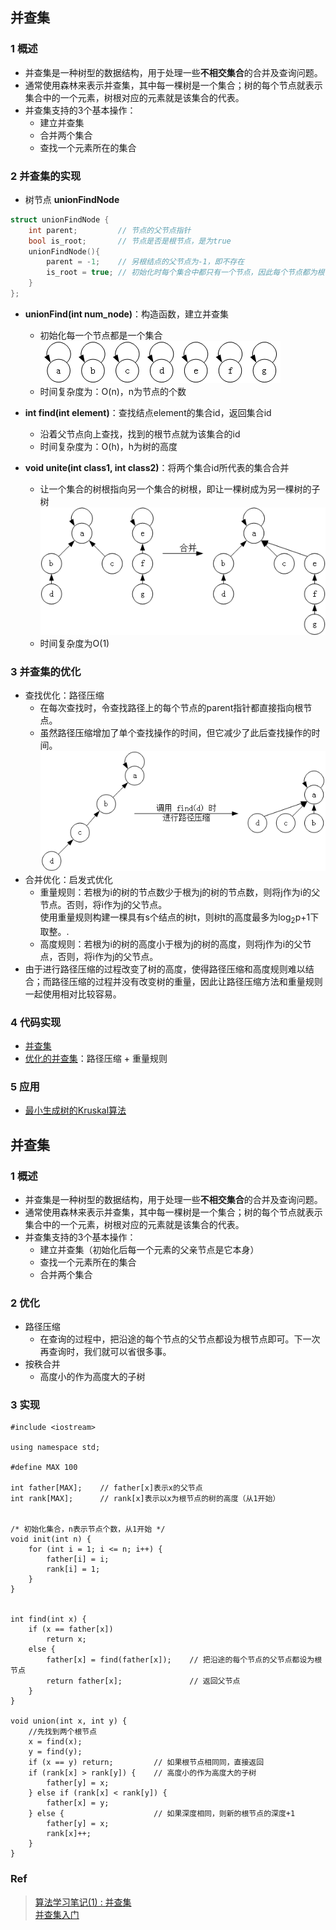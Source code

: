 ## 并查集
### 1 概述
 - 并查集是一种树型的数据结构，用于处理一些**不相交集合**的合并及查询问题。
 - 通常使用森林来表示并查集，其中每一棵树是一个集合；树的每个节点就表示集合中的一个元素，树根对应的元素就是该集合的代表。
 - 并查集支持的3个基本操作：
   - 建立并查集
   - 合并两个集合
   - 查找一个元素所在的集合

### 2 并查集的实现
 - 树节点 **unionFindNode**
```C++
struct unionFindNode {
    int parent;         // 节点的父节点指针
    bool is_root;       // 节点是否是根节点，是为true
    unionFindNode(){
        parent = -1;    // 另根结点的父节点为-1，即不存在
        is_root = true; // 初始化时每个集合中都只有一个节点，因此每个节点都为根节点
    }
};
```
 - **unionFind(int num_node)**：构造函数，建立并查集
   - 初始化每一个节点都是一个集合<br />
   ![](./unionFind.png)
   - 时间复杂度为：O(n)，n为节点的个数
 
 - **int find(int element)**：查找结点element的集合id，返回集合id
   - 沿着父节点向上查找，找到的根节点就为该集合的id
   - 时间复杂度为：O(h)，h为树的高度

 - **void unite(int class1, int class2)**：将两个集合id所代表的集合合并
   - 让一个集合的树根指向另一个集合的树根，即让一棵树成为另一棵树的子树<br />
   ![](./union.png)
   - 时间复杂度为O(1)

### 3 并查集的优化
 - 查找优化：路径压缩
   - 在每次查找时，令查找路径上的每个节点的parent指针都直接指向根节点。
   - 虽然路径压缩增加了单个查找操作的时间，但它减少了此后查找操作的时间。<br>
 ![](./find.png)
 - 合并优化：启发式优化
   - 重量规则：若根为i的树的节点数少于根为j的树的节点数，则将j作为i的父节点。否则，将i作为j的父节点。<br/>使用重量规则构建一棵具有s个结点的树t，则树t的高度最多为log<sub>2</sub>p+1下取整。.
   - 高度规则：若根为i的树的高度小于根为j的树的高度，则将j作为i的父节点，否则，将i作为j的父节点。
 - 由于进行路径压缩的过程改变了树的高度，使得路径压缩和高度规则难以结合；而路径压缩的过程并没有改变树的重量，因此让路径压缩方法和重量规则一起使用相对比较容易。

### 4 代码实现
 - [并查集](./unionFind.h)
 - [优化的并查集](./optimizeUnionFind.h)：路径压缩 + 重量规则

### 5 应用
 - [最小生成树的Kruskal算法]()


## 并查集
### 1 概述
 - 并查集是一种树型的数据结构，用于处理一些**不相交集合**的合并及查询问题。
 - 通常使用森林来表示并查集，其中每一棵树是一个集合；树的每个节点就表示集合中的一个元素，树根对应的元素就是该集合的代表。
 - 并查集支持的3个基本操作：
   - 建立并查集（初始化后每一个元素的父亲节点是它本身）
   - 查找一个元素所在的集合
   - 合并两个集合

### 2 优化
- 路径压缩
   - 在查询的过程中，把沿途的每个节点的父节点都设为根节点即可。下一次再查询时，我们就可以省很多事。
- 按秩合并
   - 高度小的作为高度大的子树

### 3 实现
```
#include <iostream>

using namespace std;

#define MAX 100

int father[MAX];    // father[x]表示x的父节点
int rank[MAX];      // rank[x]表示以x为根节点的树的高度（从1开始）


/* 初始化集合，n表示节点个数，从1开始 */
void init(int n) {
    for (int i = 1; i <= n; i++) {
        father[i] = i;
        rank[i] = 1;
    }
}


int find(int x) {
    if (x == father[x])
        return x;
    else {
        father[x] = find(father[x]);    // 把沿途的每个节点的父节点都设为根节点
        return father[x];               // 返回父节点
    }
}

void union(int x, int y) {
    //先找到两个根节点
    x = find(x);
    y = find(y);
    if (x == y) return;         // 如果根节点相同同，直接返回
    if (rank[x] > rank[y]) {    // 高度小的作为高度大的子树
        father[y] = x;
    } else if (rank[x] < rank[y]) {
        father[x] = y;
    } else {                    // 如果深度相同，则新的根节点的深度+1
        father[y] = x;
        rank[x]++;
    }
}
```

### Ref
> [算法学习笔记(1) : 并查集](https://zhuanlan.zhihu.com/p/93647900)  
> [并查集入门](https://www.cnblogs.com/PegasusWang/archive/2013/04/20/3031819.html)
